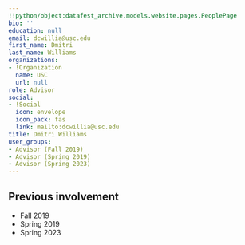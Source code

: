 ```yaml
---
!!python/object:datafest_archive.models.website.pages.PeoplePage
bio: ''
education: null
email: dcwillia@usc.edu
first_name: Dmitri
last_name: Williams
organizations:
- !Organization
  name: USC
  url: null
role: Advisor
social:
- !Social
  icon: envelope
  icon_pack: fas
  link: mailto:dcwillia@usc.edu
title: Dmitri Williams
user_groups:
- Advisor (Fall 2019)
- Advisor (Spring 2019)
- Advisor (Spring 2023)
---
```


## Previous involvement

* Fall 2019
* Spring 2019
* Spring 2023